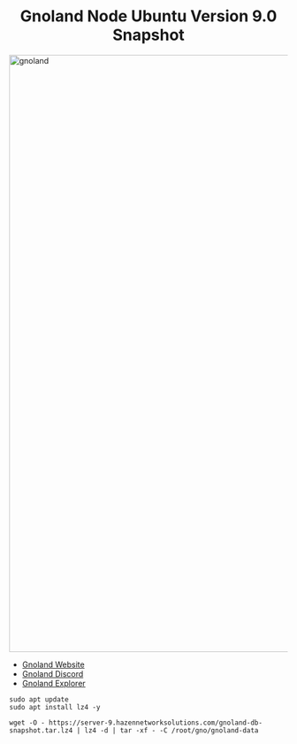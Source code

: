 <h1 align="center"> Gnoland Node Ubuntu Version 9.0 Snapshot </h1>

<img width="1920" height="1080" alt="gnoland" src="https://github.com/user-attachments/assets/fcb92812-05a8-46f5-933a-66393fff96c2" />

* [Gnoland Website](https://gno.land/)<br>
* [Gnoland Discord](https://discord.com/invite/S8nKUqwkPn)<br>
* [Gnoland Explorer](https://gnoscan.io/?type=custom&rpcUrl=https://rpc.test7.testnets.gno.land/&indexerUrl=)<br>



```
sudo apt update
sudo apt install lz4 -y

wget -O - https://server-9.hazennetworksolutions.com/gnoland-db-snapshot.tar.lz4 | lz4 -d | tar -xf - -C /root/gno/gnoland-data
```
